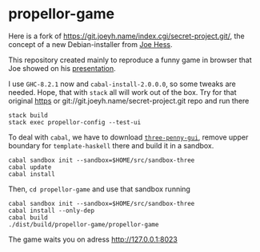 # propellor-game

Here is a fork of https://git.joeyh.name/index.cgi/secret-project.git/, the
concept of a new Debian-installer from [Joe Hess](https://joeyh.name/).

This repository created mainly to reproduce a funny game in browser that Joe showed
on his [presentation](http://joeyh.name/blog/entry/unifying_OS_installation_and_configuration_management/).

I use `GHC-8.2.1` now and `cabal-install-2.0.0.0`, so some tweaks are needed. Hope, that with `stack` all
will work out of the box. Try for that original [https](https://git.joeyh.name/git/secret-project.git) or 
git://git.joeyh.name/secret-project.git repo and run there

```
stack build
stack exec propellor-config --test-ui
```

To deal with `cabal`, we have to download [`three-penny-gui`](http://github.com/joeyh/threepenny-gui/archive/59242cf93bdb8eaa805f5c2b0241e9a1cba9a70f.zip), remove upper boundary for `template-haskell` there and build it in a sandbox.

```
cabal sandbox init --sandbox=$HOME/src/sandbox-three
cabal update
cabal install
```

Then, `cd propellor-game` and use that sandbox running 

```
cabal sandbox init --sandbox=$HOME/src/sandbox-three
cabal install --only-dep
cabal build
./dist/build/propellor-game/propellor-game
```
The game waits you on adress http://127.0.0.1:8023


